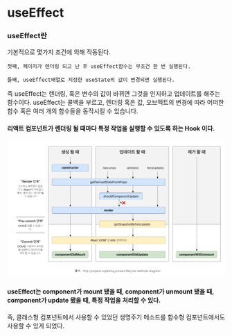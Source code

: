 # useEffect

### useEffect란

기본적으로 몇가지 조건에 의해 작동된다.

```
첫째, 페이지가 렌더링 되고 난 후 useEffect함수는 무조건 한 번 실행된다.
```

```
둘째, useEffect배열로 지정한 useState의 값이 변경되면 실행된다.
```

즉 useEffect는 렌더링, 혹은 변수의 값이 바뀌면 그것을 인지하고 업데이트를 해주는 함수이다.
useEffect는 콜백을 부르고, 렌더링 혹은 값, 오브젝트의 변경에 따라 어떠한 함수 혹은 여러 개의 함수들을 동작시킬 수 있습니다.

#### 리액트 컴포넌트가 렌더링 될 때마다 특정 작업을 실행할 수 있도록 하는 Hook 이다.

![ex_screenshot](images/useEffect.PNG)

#### useEffect는 component가 mount 됐을 때, component가 unmount 됐을 때, component가 update 됐을 때, 특정 작업을 처리할 수 있다.

즉, 클래스형 컴포넌트에서 사용할 수 있었던 생명주기 메소드를 함수형 컴포넌트에서도 사용할 수 있게 되었다.

